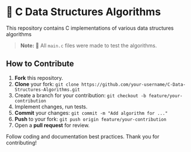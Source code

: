 # 🚀 C Data Structures Algorithms 

This repository contains C implementations of various data structures algorithms

> **Note:** 🧪 All `main.c`  files were made to test the algorithms.
## How to Contribute

1. **Fork** this repository.
2. **Clone** your fork: `git clone https://github.com/your-username/C-Data-Structures-Algorithms.git`
3. Create a branch for your contribution: `git checkout -b feature/your-contribution`
4. Implement changes, run tests.
5. **Commit** your changes: `git commit -m "Add algorithm for ..."`
6. **Push** to your fork: `git push origin feature/your-contribution`
7. Open a **pull request** for review.

Follow coding and documentation best practices. Thank you for contributing!

